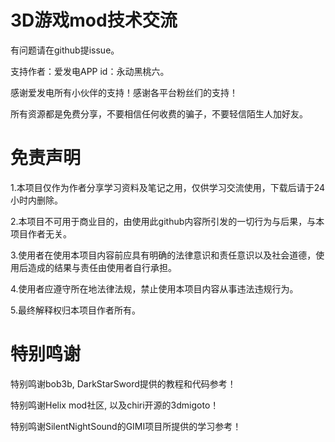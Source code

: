 # 3D游戏mod技术交流

有问题请在github提issue。

支持作者：爱发电APP id：永动黑桃六。

感谢爱发电所有小伙伴的支持！感谢各平台粉丝们的支持！

所有资源都是免费分享，不要相信任何收费的骗子，不要轻信陌生人加好友。

# 免责声明
1.本项目仅作为作者分享学习资料及笔记之用，仅供学习交流使用，下载后请于24小时内删除。

2.本项目不可用于商业目的，由使用此github内容所引发的一切行为与后果，与本项目作者无关。

3.使用者在使用本项目内容前应具有明确的法律意识和责任意识以及社会道德，使用后造成的结果与责任由使用者自行承担。

4.使用者应遵守所在地法律法规，禁止使用本项目内容从事违法违规行为。

5.最终解释权归本项目作者所有。

# 特别鸣谢
特别鸣谢bob3b, DarkStarSword提供的教程和代码参考！

特别鸣谢Helix mod社区, 以及chiri开源的3dmigoto！

特别鸣谢SilentNightSound的GIMI项目所提供的学习参考！

